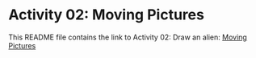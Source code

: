 # Activity 02: Moving Pictures

This README file contains the link to Activity 02: Draw an alien: [Moving Pictures](https://comicsansdan.github.io/CART-253/activities/03-moving-pictures/)
